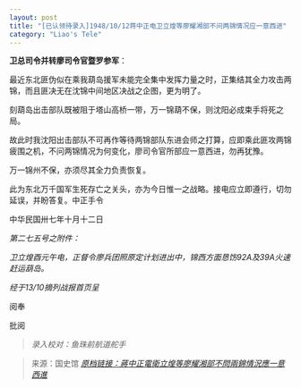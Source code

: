 ```yaml
---
layout: post
title: "[已认领待录入]1948/10/12蒋中正电卫立煌等廖耀湘部不问两锦情况应一意西进"
category: "Liao's Tele"
---
```


**卫总司令并转廖司令官暨罗参军**：

最近东北匪伪似在乘我葫岛援军未能完全集中发挥力量之时，正集结其全力攻击两锦，而且匪决无在沈锦中间地区决战之企图，更为明了。

刻葫岛出击部队既被阻于塔山高桥一带，万一锦葫不保，则沈阳必成束手将死之局。

故此时我沈阳出击部队不可再作等待两锦部队东进会师之打算，应即乘此匪攻两锦疲围之机，不问两锦情况为何变化，廖司令官所部应一意西进，勿再犹豫。

万一锦州不保，亦须尽其全力负责恢复。

此为东北万千国军生死存亡之关头，亦为今日惟一之战略。接电应立即遵行，切勿延误，并盼答复。中正手令

中华民国卅七年十月十二日

*第二七五号之附件：*

*卫立煌酉元午电，正督令廖兵团照原定计划进出中，锦西方面恳饬92A及39A火速赶运葫岛。*

*经于13/10摘列战报首页呈*

阅奉

批阅

> *录入校对：鱼珠前航道舵手*

> 来源：国史馆 [*原档链接：蔣中正電衛立煌等廖耀湘部不問兩錦情況應一意西進*](https://ahonline.drnh.gov.tw/index.php?act=Display/image/58859943Dsx4Ss#60J)
